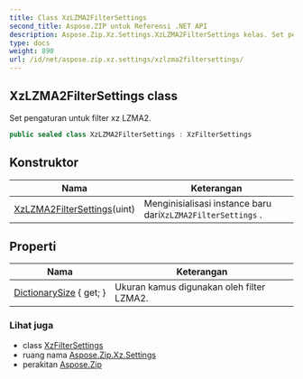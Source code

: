 ```yaml
---
title: Class XzLZMA2FilterSettings
second_title: Aspose.ZIP untuk Referensi .NET API
description: Aspose.Zip.Xz.Settings.XzLZMA2FilterSettings kelas. Set pengaturan untuk filter xz LZMA2.
type: docs
weight: 890
url: /id/net/aspose.zip.xz.settings/xzlzma2filtersettings/
---
```

## XzLZMA2FilterSettings class

Set pengaturan untuk filter xz LZMA2.

```csharp
public sealed class XzLZMA2FilterSettings : XzFilterSettings
```

## Konstruktor

| Nama | Keterangan |
| --- | --- |
| [XzLZMA2FilterSettings](xzlzma2filtersettings/)(uint) | Menginisialisasi instance baru dari`XzLZMA2FilterSettings` . |

## Properti

| Nama | Keterangan |
| --- | --- |
| [DictionarySize](../../aspose.zip.xz.settings/xzlzma2filtersettings/dictionarysize/) { get; } | Ukuran kamus digunakan oleh filter LZMA2. |

### Lihat juga

* class [XzFilterSettings](../xzfiltersettings/)
* ruang nama [Aspose.Zip.Xz.Settings](../../aspose.zip.xz.settings/)
* perakitan [Aspose.Zip](../../)


